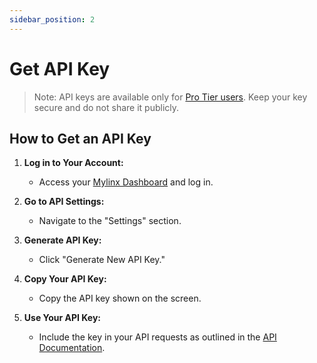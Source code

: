 ```yaml
---
sidebar_position: 2
---
```


# Get API Key

<blockquote>Note: API keys are available only for <a href="https://mylinx.cc/pricing">Pro Tier users</a>. Keep your key secure and do not share it publicly.</blockquote>

## How to Get an API Key

1. **Log in to Your Account:**
   - Access your [Mylinx Dashboard](https://mylinx.cc/edit) and log in.

2. **Go to API Settings:**
   - Navigate to the "Settings" section.

3. **Generate API Key:**
   - Click "Generate New API Key."

4. **Copy Your API Key:**
   - Copy the API key shown on the screen.

5. **Use Your API Key:**
   - Include the key in your API requests as outlined in the [API Documentation](#).
